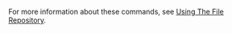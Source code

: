 For more information about these commands, see [Using The File Repository](https://docs.digital.ai/bundle/TE/page/using_the_file_repository.html).